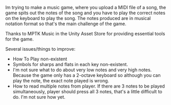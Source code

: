 Im trying to make a music game, where you upload a MIDI file of a song, the game spits out the notes of the song and you have to play the correct notes on the keyboard to play the song.
The notes produced are in musical notation format so that's the main challenge of the game.

Thanks to MPTK Music in the Unity Asset Store for providing essential tools for the game.

Several issues/things to improve:
- How To Play non-existent
- Symbols for sharps and flats in each key non-existent.
- I'm not sure what to do about very low notes and very high notes. Because the game only has a 2-octave keyboard so although you can play the note, the exact note played is wrong. 
- How to read multiple notes from player. If there are 3 notes to be played simultaneously, player should press all 3 notes, that's a little difficult to do. I'm not sure how yet.
